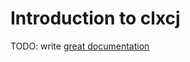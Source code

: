# Introduction to clxcj

TODO: write [great documentation](http://jacobian.org/writing/great-documentation/what-to-write/)
